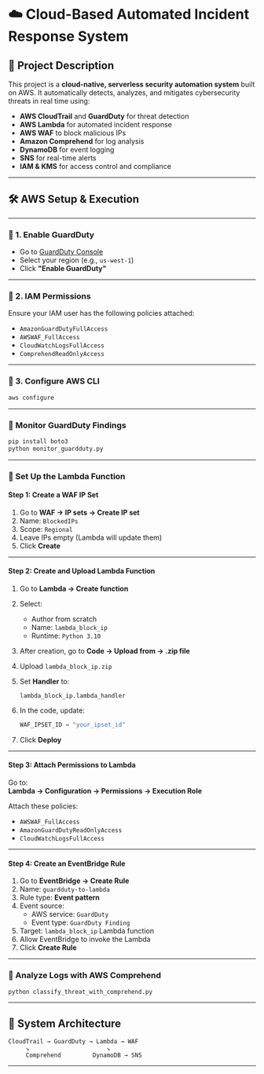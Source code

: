 # ☁️ Cloud-Based Automated Incident Response System

## 📌 Project Description

This project is a **cloud-native, serverless security automation system** built on AWS. It automatically detects, analyzes, and mitigates cybersecurity threats in real time using:

- **AWS CloudTrail** and **GuardDuty** for threat detection  
- **AWS Lambda** for automated incident response  
- **AWS WAF** to block malicious IPs  
- **Amazon Comprehend** for log analysis  
- **DynamoDB** for event logging  
- **SNS** for real-time alerts  
- **IAM & KMS** for access control and compliance

---

## 🛠️ AWS Setup & Execution

---

### 🔹 1. Enable GuardDuty

- Go to [GuardDuty Console](https://console.aws.amazon.com/guardduty)
- Select your region (e.g., `us-west-1`)
- Click **"Enable GuardDuty"**

---

### 🔹 2. IAM Permissions

Ensure your IAM user has the following policies attached:

- `AmazonGuardDutyFullAccess`
- `AWSWAF_FullAccess`
- `CloudWatchLogsFullAccess`
- `ComprehendReadOnlyAccess`

---

### 🔹 3. Configure AWS CLI

```bash
aws configure
```

---

### 🔸 Monitor GuardDuty Findings

```bash
pip install boto3
python monitor_guardduty.py
```

---

### 🔸 Set Up the Lambda Function

####  Step 1: Create a WAF IP Set

1. Go to **WAF → IP sets → Create IP set**
2. Name: `BlockedIPs`
3. Scope: `Regional`
4. Leave IPs empty (Lambda will update them)
5. Click **Create**

---

####  Step 2: Create and Upload Lambda Function

1. Go to **Lambda → Create function**
2. Select:
   - Author from scratch
   - Name: `lambda_block_ip`
   - Runtime: `Python 3.10`
3. After creation, go to **Code → Upload from → .zip file**
4. Upload `lambda_block_ip.zip`
5. Set **Handler** to:

   ```
   lambda_block_ip.lambda_handler
   ```

6. In the code, update:

   ```python
   WAF_IPSET_ID = "your_ipset_id"
   ```

7. Click **Deploy**

---

####  Step 3: Attach Permissions to Lambda

Go to:  
**Lambda → Configuration → Permissions → Execution Role**

Attach these policies:
- `AWSWAF_FullAccess`
- `AmazonGuardDutyReadOnlyAccess`
- `CloudWatchLogsFullAccess`

---

####  Step 4: Create an EventBridge Rule

1. Go to **EventBridge → Create Rule**
2. Name: `guardduty-to-lambda`
3. Rule type: **Event pattern**
4. Event source:
   - AWS service: `GuardDuty`
   - Event type: `GuardDuty Finding`
5. Target: `lambda_block_ip` Lambda function
6. Allow EventBridge to invoke the Lambda
7. Click **Create Rule**

---

### 🔸 Analyze Logs with AWS Comprehend

```bash
python classify_threat_with_comprehend.py
```

---

## 🧠 System Architecture

```text
CloudTrail → GuardDuty → Lambda → WAF
     ↘︎                      ↘︎
     Comprehend         DynamoDB → SNS
```

---

